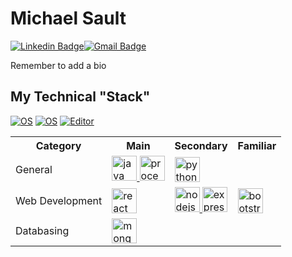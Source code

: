 <!--
**MichaelSault/MichaelSault** is a ✨ _special_ ✨ repository because its `README.md` (this file) appears on your GitHub profile.

Here are some ideas to get you started:

- 🔭 I’m currently working on ...
- 🌱 I’m currently learning ...
- 👯 I’m looking to collaborate on ...
- 🤔 I’m looking for help with ...
- 💬 Ask me about ...
- 📫 How to reach me: ...
- 😄 Pronouns: ...
- ⚡ Fun fact: ...
-->

#  Michael Sault
[![Linkedin Badge](https://img.shields.io/badge/-michaelsault-blue?style=flat-square&logo=Linkedin&logoColor=white&link=https://www.linkedin.com/in/michaelsault/)](https://www.linkedin.com/in/michaelsault/)[![Gmail Badge](https://img.shields.io/badge/-michael_sault@hotmail.com-c14438?style=flat-square&logo=Gmail&logoColor=white&link=mailto:michael_sault@hotmail.com)](mailto:michael_sault@hotmail.com)

Remember to add a bio

## My Technical "Stack"
[![OS](https://img.shields.io/badge/OS-Windows-informational?style=flat-square&logo=windows&logoColor=white)](https://en.wikipedia.org/wiki/Microsoft_Windows)
[![OS](https://img.shields.io/badge/OS-Mac-informational?style=flat-square&logo=apple&logoColor=white)](https://en.wikipedia.org/wiki/macOS)
[![Editor](https://img.shields.io/badge/Editor-VSCode-blue?style=flat-square&logo=visual-studio-code&logoColor=white)](https://code.visualstudio.com/)


<table>
    <tr>
        <th>Category</th>
        <th>Main</th>
        <th>Secondary</th>
        <th>Familiar</th>
    </tr>
    <tr>
        <td>General</td>
        <td>
          <a href="https://www.java.com/en/" target="_blank"> <img src="https://cdn.worldvectorlogo.com/logos/java-4.svg"  alt="java" width="40" height="40"/> </a>
          <a href="https://processing.org/" target="_blank"> <img src="https://cdn.worldvectorlogo.com/logos/processing-1.svg"  alt="processing" width="40" height="40"/> </a>
        </td>
        </td>
        <td>
            <a href="https://www.python.org/" target="_blank"> <img src="https://cdn.worldvectorlogo.com/logos/python-5.svg"  alt="python" width="40" height="40"/> </a>  
        </td>
        <td>
            <p>
        </td>
    </tr> 
    <tr>
        <td> Web Development</td>
        <td>
          <a href="https://reactjs.org/" target="_blank"> <img src="https://cdn.worldvectorlogo.com/logos/react-2.svg"  alt="react" width="40" height="40"/> </a>
        </td>
        <td>
          <a href="https://nodejs.org/en/" target="_blank"> <img src="https://cdn.worldvectorlogo.com/logos/nodejs-icon.svg"  alt="nodejs" width="40" height="40"/> </a>
          <a href="https://expressjs.com/" target="_blank"> <img src="https://cdn.worldvectorlogo.com/logos/express-109.svg"  alt="express" width="40" height="40"/> </a>
        </td>
        <td>
          <a href="https://getbootstrap.com/" target="_blank"> <img src="https://cdn.worldvectorlogo.com/logos/bootstrap-4.svg"  alt="bootstrap" width="40" height="40"/> </a>
        </td>
  </tr>
  <tr>
    <td>Databasing</td>
    <td>
        <a href="https://www.mongodb.com/3" target="_blank"> <img src="https://cdn.worldvectorlogo.com/logos/mongodb-icon-1.svg"  alt="mongodb" width="40" height="40"/> </a>
    </td>
    <td>
        <p> 
    </td>
    <td>
        <p>
    </td>
  </tr>

    
</table>
